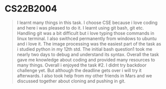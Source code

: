 # CS22B2004
> I learnt many things in this task. I choose CSE because i love coding and here i was pleased to do it. I learnt using git bash, git etc. Handling git was a bit
difficult but i love typing those commands in linux terminal. I also swithced permanently from windows to ubuntu and i love it. The image processing was the easiest 
part of the task as i studied python in my 12th std. The initial bash question1 took me nearly two days to debug and understand its syntax. Overall the task gave 
me knowledge about coding and provided many resources to many things. Overall i enjoyed the task #2. I didnt try backdoor challenge yet. But although the deadline gets 
over i will try it afterwards. I also took help from my other friends in Mars and we discussed together about cloning and pushing in git.
